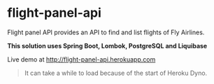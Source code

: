 # flight-panel-api

Flight panel API provides an API to find and list flights of Fly Airlines.

**This solution uses Spring Boot, Lombok, PostgreSQL and Liquibase**

Live demo at http://flight-panel-api.herokuapp.com
> It can take a while to load because of the start of Heroku Dyno.
